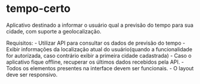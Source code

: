 # tempo-certo
Aplicativo destinado a informar o usuário qual a previsão do tempo para sua cidade, com suporte a geolocalização.

Requisitos:
    - Utilizar API para consultar os dados de previsão do tempo
    - Exibir informações da localização atual do usuário(quando a funcionalidade for autorizada, caso contrário exibir a primeira cidade cadastrada)
    - Caso o aplicativo fique offline, recuperar os últimos dados recebidos pela API.
    - Todos os elementos presentes na interface devem ser funcionais.
    - O layout deve ser responsivo.
